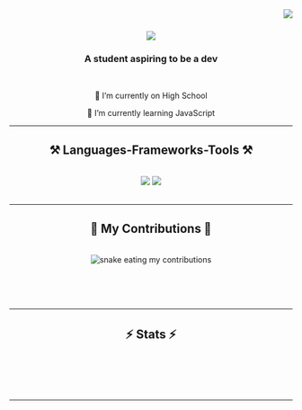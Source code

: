 <img align="right" src="https://visitor-badge.laobi.icu/badge?page_id=PedroCasseb" />

<h1 align="center">
    <img src="https://readme-typing-svg.herokuapp.com/?font=Righteous&size=35&center=true&vCenter=true&width=500&height=70&duration=4000&lines=Hi+There!+👋;+I'm+Pedro+Casseb!;" />
</h1>

<h3 align="center">A student aspiring to be a dev</h3>

<br/>

<div align="center">
 
 🔭 I’m currently on High School
 
 🌱 I’m currently learning JavaScript

 <hr/>
 
<h2 align="center">⚒️ Languages-Frameworks-Tools ⚒️</h2>
<br/>
<div align="center">
    <img src="https://skillicons.dev/icons?i=react,bootstrap,mui,html,css,vscode,github,figma,tailwind,git,r" />
    <img src="https://skillicons.dev/icons?i=nodejs,python,javascript,typescript,express,firebase,mongodb,c,java,nextjs,mysql,flask" /><br>
</div>

<br/>
<hr/>

<div align="center">
  <h2>🐍 My Contributions 🐍</h2>
  <br>
  <img alt="snake eating my contributions" src="https://raw.githubusercontent.com/PedroCasseb/PedroCasseb/output/github-contribution-grid-snake.svg" />
  
  <br/><br/><br/>
</div>

<hr/>

<h2 align="center">⚡ Stats ⚡</h2>
<br>
<div align=center>
  <img url="https://github-readme-stats.vercel.app/api?username=anuraghazra&theme=dark&show_icons=true"/>
    
</div>

<br/><br/>

<hr/>

